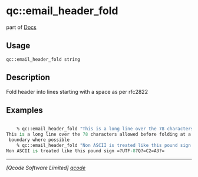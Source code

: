 qc::email_header_fold
=====================

part of [Docs](../index.md)

Usage
-----
`qc::email_header_fold string`

Description
-----------
Fold header into lines starting with a space as per rfc2822

Examples
--------
```tcl

    % qc::email_header_fold "This is a long line over the 78 characters allowed before folding at a word boundary where possible"
This is a long line over the 78 characters allowed before folding at a word
 boundary where possible
    % qc::email_header_fold "Non ASCII is treated like this pound sign £"
Non ASCII is treated like this pound sign =?UTF-8?Q?=C2=A3?=
```

----------------------------------
*[Qcode Software Limited] [qcode]*

[qcode]: http://www.qcode.co.uk "Qcode Software"